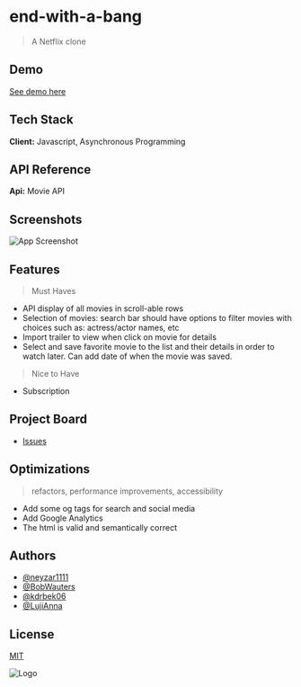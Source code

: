 # end-with-a-bang

> A Netflix clone

## Demo

[See demo here](https://lujianna.github.io/end-with-a-bang/)

## Tech Stack

**Client:** Javascript, Asynchronous Programming

## API Reference

**Api:** Movie API

## Screenshots

![App Screenshot](https://via.placeholder.com/468x300?text=App+Screenshot+Here)

## Features

> Must Haves

- API display of all movies in scroll-able rows
- Selection of movies: search bar should have options to filter movies with choices such as: actress/actor names, etc
- Import trailer to view when click on movie for details
- Select and save favorite movie to the list and their details in order to watch later. Can add date of when the movie was saved.

> Nice to Have

- Subscription

## Project Board

- [Issues](https://github.com/LujiAnna/end-with-a-bang/projects/1)

## Optimizations

> refactors, performance improvements, accessibility

- Add some og tags for search and social media
- Add Google Analytics
- The html is valid and semantically correct

## Authors

- [@neyzar1111](https://github.com/neyzar1111)
- [@BobWauters](https://github.com/BobWauters)
- [@kdrbek06](https://github.com/kdrbek06)
- [@LujiAnna](https://www.github.com/octokatherine)

## License

[MIT](https://choosealicense.com/licenses/mit/)

![Logo](https://image.flaticon.com/icons/png/512/738/738096.png)
